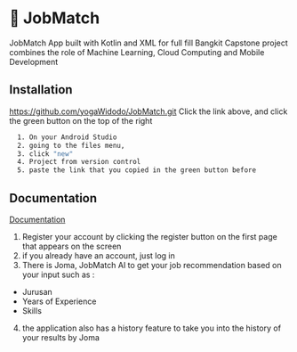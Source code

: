 
# 🚀 JobMatch
JobMatch App built with Kotlin and XML for full fill Bangkit Capstone project combines the role of Machine Learning, Cloud Computing and Mobile Development


## Installation
https://github.com/yogaWidodo/JobMatch.git
Click the link above, and click the green button on the top of the right
```bash
  1. On your Android Studio
  2. going to the files menu, 
  3. click "new"
  4. Project from version control
  5. paste the link that you copied in the green button before
```
    
## Documentation

[Documentation]([https://linktodocumentation](https://youtu.be/j0qZOyKyzz0)])

1. Register  your account by clicking the register button on the first page that appears on the screen
2. if you already have an account, just log in
3. There is Joma, JobMatch AI to get your job recommendation based on your input such as :
- Jurusan
- Years of Experience
- Skills
4. the application also has a history feature to take you into the history of your results by Joma
